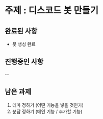 <h1> 주제 : 디스코드 봇 만들기 </h1>



<h2> 완료된 사항 </h2>

* 봇 생성 완료


<h2> 진행중인 사항 </h2>

--

<h2> 남은 과제 </h2>

1. 테마 정하기 (어떤 기능을 넣을 것인가)
2. 분담 정하기 (메인 기능 / 추가할 기능)